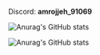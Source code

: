 Discord: **amrojjeh_91069**

![Anurag's GitHub stats](https://github-readme-stats.vercel.app/api?username=amrojjeh&show_icons=true&theme=dark)

![Anurag's GitHub stats](https://github-readme-stats.vercel.app/api/top-langs/?username=amrojjeh&layout=compact&theme=dark)
